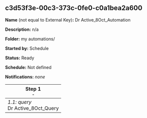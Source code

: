 ## c3d53f3e-00c3-373c-0fe0-c0a1bea2a600

**Name** (not equal to External Key)**:** Dr  Active_8Oct_Automation

**Description:** n/a

**Folder:** my automations/

**Started by:** Schedule

**Status:** Ready

**Schedule:** Not defined

**Notifications:** _none_


| Step 1<br>_<small>-</small>_ |
| --- |
| _1.1: query_<br>Dr  Active_8Oct_Query |
